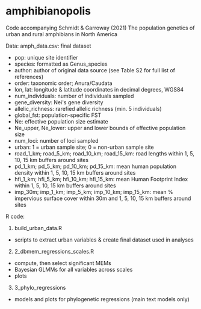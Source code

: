# amphibianopolis

Code accompanying Schmidt & Garroway (2021) The population genetics of urban and rural amphibians in North America

Data:
amph_data.csv: final dataset
- pop: unique site identifier	
- species: formatted as Genus_species	
- author: author of original data source (see Table S2 for full list of references)	
- order: taxonomic order; Anura/Caudata	
- lon, lat: longitude & latitude coordinates in decimal degrees, WGS84
- num_individuals: number of individuals sampled
- gene_diversity: Nei's gene diversity
- allelic_richness: rarefied allelic richness (min. 5 individuals)	
- global_fst: population-specific FST
- Ne: effective population size estimate
- Ne_upper,	Ne_lower: upper and lower bounds of effective population size	
- num_loci: number of loci sampled
- urban: 1 = urban sample site; 0 = non-urban sample site	
- road_1_km; road_5_km;	road_10_km;	road_15_km: road lengths within 1, 5, 10, 15 km buffers around sites
- pd_1_km; pd_5_km; pd_10_km; pd_15_km: mean human population density within 1, 5, 10, 15 km buffers around sites 
- hfi_1_km;	hfi_5_km; hfi_10_km; hfi_15_km: mean Human Footprint Index within 1, 5, 10, 15 km buffers around sites
- imp_30m; imp_1_km; imp_5_km; imp_10_km; imp_15_km: mean % impervious surface cover within 30m and 1, 5, 10, 15 km buffers around sites


R code:
1. build_urban_data.R
- scripts to extract urban variables & create final dataset used in analyses

2. 2_dbmem_regressions_scales.R
- compute, then select significant MEMs
- Bayesian GLMMs for all variables across scales
- plots

3. 3_phylo_regressions
- models and plots for phylogenetic regressions (main text models only)
